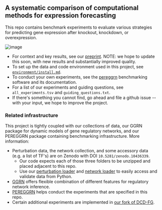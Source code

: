  ## A systematic comparison of computational methods for expression forecasting

This repo contains benchmark experiments to evaluate various strategies for predicting gene expression after knockout, knockdown, or overexpression. 

![image](https://github.com/ekernf01/perturbation_benchmarking/assets/5271803/ae7a5c86-dca6-49be-b048-743f8e110a18)

- For context and key results, see our [preprint](https://www.biorxiv.org/content/10.1101/2023.07.28.551039v1). NOTE: we hope to update this soon, with new results and substantially improved quality.
- To set up the data and code environment used in this project, see [`environment/install.md`](https://github.com/ekernf01/perturbation_benchmarking/blob/main/environment/install.md).
- To conduct your own experiments, see the [pereggrn](https://github.com/ekernf01/pereggrn) benchmarking software and its documentation.
- For a list of our experiments and guiding questions, see `all_experiments.tsv` and `guiding_questions.txt`. 
- If there's something you cannot find, go ahead and file a github issue -- with your input, we hope to improve the project.

### Related infrastructure

This project is tightly coupled with our collections of data, our GGRN package for dynamic models of gene regulatory networks, and our PEREGGRN package containing benchmarking infrastructure. More information:

- Perturbation data, the network collection, and some accessory data (e.g. a list of TF's) are on Zenodo with DOI `10.5281/zenodo.10436339`.
    - Our code expects each of those three folders to be unzipped and placed adjacent to this repo.
    - Use our [perturbation loader](https://github.com/ekernf01/pereggrn_perturbations) and [network loader](https://github.com/ekernf01/pereggrn_networks) to easily access and validate data from Python.
- [GGRN](https://github.com/ekernf01/ggrn) offers flexible combination of different features for regulatory network inference.
- [PEREGGRN](https://github.com/ekernf01/pereggrn) helps conduct the experiments that are specified in this repo.
- Certain additional experiments are implemented in [our fork of DCD-FG](https://github.com/ekernf01/dcdfg).


